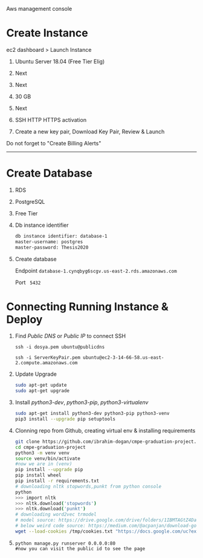 Aws management console

# Create Instance

ec2 dashboard > Launch Instance

1. Ubuntu Server 18.04 (Free Tier Elig)

2. Next

3. Next

4. 30 GB

5. Next

6. SSH HTTP HTTPS activation

7. Create a new key pair, Download Key Pair, Review & Launch

Do not forget to "Create Billing Alerts"

---

# Create Database

1. RDS

2. PostgreSQL

3. Free Tier

4. Db instance identifier
   
   ```bash
   db instance identifier: database-1
   master-username: postgres
   master-password: Thesis2020
   ```

5. Create database
   
   Endpoint `database-1.cynqbyg6scgv.us-east-2.rds.amazonaws.com `
   
   Port ` 5432`

# Connecting Running Instance & Deploy

1. Find *Public DNS* or *Public IP* to connect SSH
   
   `ssh -i dosya.pem ubuntu@publicdns`
   
   `ssh -i ServerKeyPair.pem ubuntu@ec2-3-14-66-58.us-east-2.compute.amazonaws.com`

2. Update Upgrade
   
   ```bash
   sudo apt-get update
   sudo apt-get upgrade
   ```

3. Install *python3-dev*, *python3-pip*, *python3-virtualenv*
   
   ```bash
   sudo apt-get install python3-dev python3-pip python3-venv
   pip3 install --upgrade pip setuptools
   ```

4. Clonning repo from Github, creating virtual env & installing requirements
   
   ```bash
   git clone https://github.com/ibrahim-dogan/cmpe-graduation-project.git
   cd cmpe-graduation-project
   python3 -m venv venv
   source venv/bin/activate
   #now we are in (venv)
   pip install --upgrade pip
   pip install wheel
   pip install -r requirements.txt
   # downloading nltk stopwords,punkt from python console
   python
   >>> import nltk
   >>> nltk.download('stopwords')
   >>> nltk.download('punkt')
   # downloading word2vec trmodel
   # model source: https://drive.google.com/drive/folders/1IBMTAGtZ4DakSCyAoA4j7Ch0Ft1aFoww
   # below weird code source: https://medium.com/@acpanjan/download-google-drive-files-using-wget-3c2c025a8b99
   wget --load-cookies /tmp/cookies.txt "https://docs.google.com/uc?export=download&confirm=$(wget --quiet --save-cookies /tmp/cookies.txt --keep-session-cookies --no-check-certificate 'https://docs.google.com/uc?export=download&id=1q1o2sGByIaUHd7vi5IX8KJEcJw329hgY' -O- | sed -rn 's/.*confirm=([0-9A-Za-z_]+).*/\1\n/p')&id=1q1o2sGByIaUHd7vi5IX8KJEcJw329hgY" -O trmodel && rm -rf /tmp/cookies.txt
   ```

5. ```
   python manage.py runserver 0.0.0.0:80
   #now you can visit the public id to see the page
   ```


